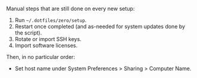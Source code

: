 Manual steps that are still done on every new setup:

1. Run `~/.dotfiles/zero/setup`.
2. Restart once completed (and as-needed for system updates done by the script).
3. Rotate or import SSH keys.
4. Import software licenses.

Then, in no particular order:

- Set host name under System Preferences > Sharing > Computer Name.
